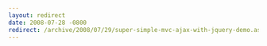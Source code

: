 ```yaml
---
layout: redirect
date: 2008-07-28 -0800
redirect: /archive/2008/07/29/super-simple-mvc-ajax-with-jquery-demo.aspx/
---
```

